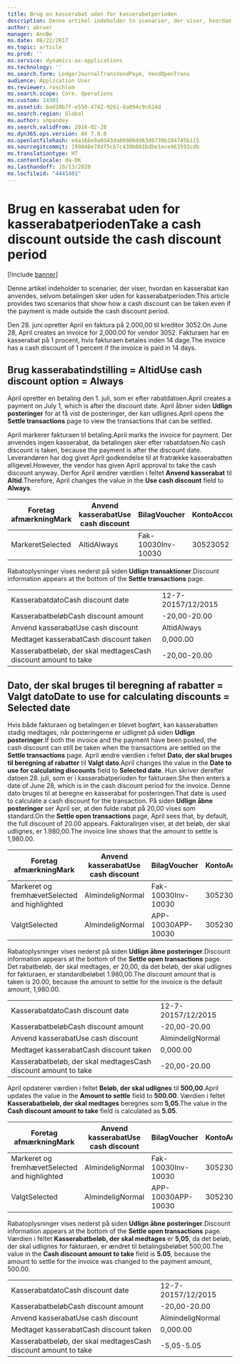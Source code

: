 ```yaml
---
title: Brug en kasserabat uden for kasserabatperioden
description: Denne artikel indeholder to scenarier, der viser, hvordan en kasserabat kan anvendes, selvom betalingen sker uden for kasserabatperioden.
author: abruer
manager: AnnBe
ms.date: 08/22/2017
ms.topic: article
ms.prod: ''
ms.service: dynamics-ax-applications
ms.technology: ''
ms.search.form: LedgerJournalTransVendPaym, VendOpenTrans
audience: Application User
ms.reviewer: roschlom
ms.search.scope: Core, Operations
ms.custom: 14301
ms.assetid: bad10b7f-e550-4742-9261-8a094c9c624d
ms.search.region: Global
ms.author: shpandey
ms.search.validFrom: 2016-02-28
ms.dyn365.ops.version: AX 7.0.0
ms.openlocfilehash: e4a166e9a0d43da80986dd63d6739b104745b115
ms.sourcegitcommit: 199848e78df5cb7c439b001bdbe1ece963593cdb
ms.translationtype: HT
ms.contentlocale: da-DK
ms.lasthandoff: 10/13/2020
ms.locfileid: "4441401"
---
```

# <a name="take-a-cash-discount-outside-the-cash-discount-period"></a><span data-ttu-id="e92b7-103">Brug en kasserabat uden for kasserabatperioden</span><span class="sxs-lookup"><span data-stu-id="e92b7-103">Take a cash discount outside the cash discount period</span></span>

[!include [banner](../includes/banner.md)]

<span data-ttu-id="e92b7-104">Denne artikel indeholder to scenarier, der viser, hvordan en kasserabat kan anvendes, selvom betalingen sker uden for kasserabatperioden.</span><span class="sxs-lookup"><span data-stu-id="e92b7-104">This article provides two scenarios that show how a cash discount can be taken even if the payment is made outside the cash discount period.</span></span>

<span data-ttu-id="e92b7-105">Den 28. juni opretter April en faktura på 2.000,00 til kreditor 3052.</span><span class="sxs-lookup"><span data-stu-id="e92b7-105">On June 28, April creates an invoice for 2,000.00 for vendor 3052.</span></span> <span data-ttu-id="e92b7-106">Fakturaen har en kasserabat på 1 procent, hvis fakturaen betales inden 14 dage.</span><span class="sxs-lookup"><span data-stu-id="e92b7-106">The invoice has a cash discount of 1 percent if the invoice is paid in 14 days.</span></span>

## <a name="use-cash-discount-option--always"></a><span data-ttu-id="e92b7-107">Brug kasserabatindstilling = Altid</span><span class="sxs-lookup"><span data-stu-id="e92b7-107">Use cash discount option = Always</span></span>
<span data-ttu-id="e92b7-108">April opretter en betaling den 1. juli, som er efter rabatdatoen.</span><span class="sxs-lookup"><span data-stu-id="e92b7-108">April creates a payment on July 1, which is after the discount date.</span></span> <span data-ttu-id="e92b7-109">April åbner siden **Udlign posteringer** for at få vist de posteringer, der kan udlignes.</span><span class="sxs-lookup"><span data-stu-id="e92b7-109">April opens the **Settle transactions** page to view the transactions that can be settled.</span></span> 

<span data-ttu-id="e92b7-110">April markerer fakturaen til betaling.</span><span class="sxs-lookup"><span data-stu-id="e92b7-110">April marks the invoice for payment.</span></span> <span data-ttu-id="e92b7-111">Der anvendes ingen kasserabat, da betalingen sker efter rabatdatoen.</span><span class="sxs-lookup"><span data-stu-id="e92b7-111">No cash discount is taken, because the payment is after the discount date.</span></span> <span data-ttu-id="e92b7-112">Leverandøren har dog givet April godkendelse til at fratrække kasserabatten alligevel.</span><span class="sxs-lookup"><span data-stu-id="e92b7-112">However, the vendor has given April approval to take the cash discount anyway.</span></span> <span data-ttu-id="e92b7-113">Derfor April ændrer værdien i feltet **Anvend kasserabat** til **Altid**.</span><span class="sxs-lookup"><span data-stu-id="e92b7-113">Therefore, April changes the value in the **Use cash discount** field to **Always**.</span></span>

| <span data-ttu-id="e92b7-114">Foretag afmærkning</span><span class="sxs-lookup"><span data-stu-id="e92b7-114">Mark</span></span>     | <span data-ttu-id="e92b7-115">Anvend kasserabat</span><span class="sxs-lookup"><span data-stu-id="e92b7-115">Use cash discount</span></span> | <span data-ttu-id="e92b7-116">Bilag</span><span class="sxs-lookup"><span data-stu-id="e92b7-116">Voucher</span></span>   | <span data-ttu-id="e92b7-117">Konto</span><span class="sxs-lookup"><span data-stu-id="e92b7-117">Account</span></span> | <span data-ttu-id="e92b7-118">Kasserabatdato</span><span class="sxs-lookup"><span data-stu-id="e92b7-118">Cash discount date</span></span> | <span data-ttu-id="e92b7-119">Forfaldsdato</span><span class="sxs-lookup"><span data-stu-id="e92b7-119">Due date</span></span>  | <span data-ttu-id="e92b7-120">Faktura</span><span class="sxs-lookup"><span data-stu-id="e92b7-120">Invoice</span></span> | <span data-ttu-id="e92b7-121">Beløb i transaktionsvaluta</span><span class="sxs-lookup"><span data-stu-id="e92b7-121">Amount in transaction currency</span></span> | <span data-ttu-id="e92b7-122">Valuta</span><span class="sxs-lookup"><span data-stu-id="e92b7-122">Currency</span></span> | <span data-ttu-id="e92b7-123">Beløb, der skal udlignes</span><span class="sxs-lookup"><span data-stu-id="e92b7-123">Amount to settle</span></span> |
|----------|-------------------|-----------|---------|--------------------|-----------|---------|--------------------------------|----------|------------------|
| <span data-ttu-id="e92b7-124">Markeret</span><span class="sxs-lookup"><span data-stu-id="e92b7-124">Selected</span></span> | <span data-ttu-id="e92b7-125">Altid</span><span class="sxs-lookup"><span data-stu-id="e92b7-125">Always</span></span>            | <span data-ttu-id="e92b7-126">Fak-10030</span><span class="sxs-lookup"><span data-stu-id="e92b7-126">Inv-10030</span></span> | <span data-ttu-id="e92b7-127">3052</span><span class="sxs-lookup"><span data-stu-id="e92b7-127">3052</span></span>    | <span data-ttu-id="e92b7-128">28-6-2015</span><span class="sxs-lookup"><span data-stu-id="e92b7-128">6/28/2015</span></span>          | <span data-ttu-id="e92b7-129">12-7-2015</span><span class="sxs-lookup"><span data-stu-id="e92b7-129">7/12/2015</span></span> | <span data-ttu-id="e92b7-130">10030</span><span class="sxs-lookup"><span data-stu-id="e92b7-130">10030</span></span>   | <span data-ttu-id="e92b7-131">-2.000,00</span><span class="sxs-lookup"><span data-stu-id="e92b7-131">-2,000.00</span></span>                      | <span data-ttu-id="e92b7-132">USD</span><span class="sxs-lookup"><span data-stu-id="e92b7-132">USD</span></span>      | <span data-ttu-id="e92b7-133">-1.980,00</span><span class="sxs-lookup"><span data-stu-id="e92b7-133">-1,980.00</span></span>        |

<span data-ttu-id="e92b7-134">Rabatoplysninger vises nederst på siden **Udlign transaktioner**.</span><span class="sxs-lookup"><span data-stu-id="e92b7-134">Discount information appears at the bottom of the **Settle transactions** page.</span></span>

|                              |           |
|------------------------------|-----------|
| <span data-ttu-id="e92b7-135">Kasserabatdato</span><span class="sxs-lookup"><span data-stu-id="e92b7-135">Cash discount date</span></span>           | <span data-ttu-id="e92b7-136">12-7-2015</span><span class="sxs-lookup"><span data-stu-id="e92b7-136">7/12/2015</span></span> |
| <span data-ttu-id="e92b7-137">Kasserabatbeløb</span><span class="sxs-lookup"><span data-stu-id="e92b7-137">Cash discount amount</span></span>         | <span data-ttu-id="e92b7-138">-20,00</span><span class="sxs-lookup"><span data-stu-id="e92b7-138">-20.00</span></span>    |
| <span data-ttu-id="e92b7-139">Anvend kasserabat</span><span class="sxs-lookup"><span data-stu-id="e92b7-139">Use cash discount</span></span>            | <span data-ttu-id="e92b7-140">Altid</span><span class="sxs-lookup"><span data-stu-id="e92b7-140">Always</span></span>    |
| <span data-ttu-id="e92b7-141">Medtaget kasserabat</span><span class="sxs-lookup"><span data-stu-id="e92b7-141">Cash discount taken</span></span>          | <span data-ttu-id="e92b7-142">0,00</span><span class="sxs-lookup"><span data-stu-id="e92b7-142">0.00</span></span>      |
| <span data-ttu-id="e92b7-143">Kasserabatbeløb, der skal medtages</span><span class="sxs-lookup"><span data-stu-id="e92b7-143">Cash discount amount to take</span></span> | <span data-ttu-id="e92b7-144">-20,00</span><span class="sxs-lookup"><span data-stu-id="e92b7-144">-20.00</span></span>    |

## <a name="date-to-use-for-calculating-discounts--selected-date"></a><span data-ttu-id="e92b7-145">Dato, der skal bruges til beregning af rabatter = Valgt dato</span><span class="sxs-lookup"><span data-stu-id="e92b7-145">Date to use for calculating discounts = Selected date</span></span>
<span data-ttu-id="e92b7-146">Hvis både fakturaen og betalingen er blevet bogført, kan kasserabatten stadig medtages, når posteringerne er udlignet på siden **Udlign posteringer**.</span><span class="sxs-lookup"><span data-stu-id="e92b7-146">If both the invoice and the payment have been posted, the cash discount can still be taken when the transactions are settled on the **Settle transactions** page.</span></span> <span data-ttu-id="e92b7-147">April ændre værdien i feltet **Dato, der skal bruges til beregning af rabatter** til **Valgt dato**.</span><span class="sxs-lookup"><span data-stu-id="e92b7-147">April changes the value in the **Date to use for calculating discounts** field to **Selected date**.</span></span> <span data-ttu-id="e92b7-148">Hun skriver derefter datoen 28. juli, som er i kasserabatperioden for fakturaen.</span><span class="sxs-lookup"><span data-stu-id="e92b7-148">She then enters a date of June 28, which is in the cash discount period for the invoice.</span></span> <span data-ttu-id="e92b7-149">Denne dato bruges til at beregne en kasserabat for posteringen.</span><span class="sxs-lookup"><span data-stu-id="e92b7-149">That date is used to calculate a cash discount for the transaction.</span></span> <span data-ttu-id="e92b7-150">På siden **Udlign åbne posteringer** ser April ser, at den fulde rabat på 20,00 vises som standard.</span><span class="sxs-lookup"><span data-stu-id="e92b7-150">On the **Settle open transactions** page, April sees that, by default, the full discount of 20.00 appears.</span></span> <span data-ttu-id="e92b7-151">Fakturalinjen viser, at det beløb, der skal udlignes, er 1.980,00.</span><span class="sxs-lookup"><span data-stu-id="e92b7-151">The invoice line shows that the amount to settle is 1,980.00.</span></span>

| <span data-ttu-id="e92b7-152">Foretag afmærkning</span><span class="sxs-lookup"><span data-stu-id="e92b7-152">Mark</span></span>                     | <span data-ttu-id="e92b7-153">Anvend kasserabat</span><span class="sxs-lookup"><span data-stu-id="e92b7-153">Use cash discount</span></span> | <span data-ttu-id="e92b7-154">Bilag</span><span class="sxs-lookup"><span data-stu-id="e92b7-154">Voucher</span></span>   | <span data-ttu-id="e92b7-155">Konto</span><span class="sxs-lookup"><span data-stu-id="e92b7-155">Account</span></span> | <span data-ttu-id="e92b7-156">Kasserabatdato</span><span class="sxs-lookup"><span data-stu-id="e92b7-156">Cash discount date</span></span> | <span data-ttu-id="e92b7-157">Forfaldsdato</span><span class="sxs-lookup"><span data-stu-id="e92b7-157">Due date</span></span>  | <span data-ttu-id="e92b7-158">Faktura</span><span class="sxs-lookup"><span data-stu-id="e92b7-158">Invoice</span></span> | <span data-ttu-id="e92b7-159">Beløb i transaktionsvaluta</span><span class="sxs-lookup"><span data-stu-id="e92b7-159">Amount in transaction currency</span></span> | <span data-ttu-id="e92b7-160">Valuta</span><span class="sxs-lookup"><span data-stu-id="e92b7-160">Currency</span></span> | <span data-ttu-id="e92b7-161">Beløb, der skal udlignes</span><span class="sxs-lookup"><span data-stu-id="e92b7-161">Amount to settle</span></span> |
|--------------------------|-------------------|-----------|---------|--------------------|-----------|---------|--------------------------------|----------|------------------|
| <span data-ttu-id="e92b7-162">Markeret og fremhævet</span><span class="sxs-lookup"><span data-stu-id="e92b7-162">Selected and highlighted</span></span> | <span data-ttu-id="e92b7-163">Almindelig</span><span class="sxs-lookup"><span data-stu-id="e92b7-163">Normal</span></span>            | <span data-ttu-id="e92b7-164">Fak-10030</span><span class="sxs-lookup"><span data-stu-id="e92b7-164">Inv-10030</span></span> | <span data-ttu-id="e92b7-165">3052</span><span class="sxs-lookup"><span data-stu-id="e92b7-165">3052</span></span>    | <span data-ttu-id="e92b7-166">28-6-2015</span><span class="sxs-lookup"><span data-stu-id="e92b7-166">6/28/2015</span></span>          | <span data-ttu-id="e92b7-167">12-7-2015</span><span class="sxs-lookup"><span data-stu-id="e92b7-167">7/12/2015</span></span> | <span data-ttu-id="e92b7-168">10030</span><span class="sxs-lookup"><span data-stu-id="e92b7-168">10030</span></span>   | <span data-ttu-id="e92b7-169">-2.000,00</span><span class="sxs-lookup"><span data-stu-id="e92b7-169">-2,000.00</span></span>                      | <span data-ttu-id="e92b7-170">USD</span><span class="sxs-lookup"><span data-stu-id="e92b7-170">USD</span></span>      | <span data-ttu-id="e92b7-171">-1.980,00</span><span class="sxs-lookup"><span data-stu-id="e92b7-171">-1,980.00</span></span>        |
| <span data-ttu-id="e92b7-172">Valgt</span><span class="sxs-lookup"><span data-stu-id="e92b7-172">Selected</span></span>                 | <span data-ttu-id="e92b7-173">Almindelig</span><span class="sxs-lookup"><span data-stu-id="e92b7-173">Normal</span></span>            | <span data-ttu-id="e92b7-174">APP-10030</span><span class="sxs-lookup"><span data-stu-id="e92b7-174">APP-10030</span></span> | <span data-ttu-id="e92b7-175">3052</span><span class="sxs-lookup"><span data-stu-id="e92b7-175">3052</span></span>    | <span data-ttu-id="e92b7-176">15-7-2015</span><span class="sxs-lookup"><span data-stu-id="e92b7-176">7/15/2015</span></span>          | <span data-ttu-id="e92b7-177">15-7-2015</span><span class="sxs-lookup"><span data-stu-id="e92b7-177">7/15/2015</span></span> |         | <span data-ttu-id="e92b7-178">500,00</span><span class="sxs-lookup"><span data-stu-id="e92b7-178">500.00</span></span>                         | <span data-ttu-id="e92b7-179">USD</span><span class="sxs-lookup"><span data-stu-id="e92b7-179">USD</span></span>      | <span data-ttu-id="e92b7-180">500,00</span><span class="sxs-lookup"><span data-stu-id="e92b7-180">500.00</span></span>           |

<span data-ttu-id="e92b7-181">Rabatoplysninger vises nederst på siden **Udlign åbne posteringer**.</span><span class="sxs-lookup"><span data-stu-id="e92b7-181">Discount information appears at the bottom of the **Settle open transactions** page.</span></span> <span data-ttu-id="e92b7-182">Det rabatbeløb, der skal medtages, er 20,00, da det beløb, der skal udlignes for fakturaen, er standardbeløbet 1.980,00.</span><span class="sxs-lookup"><span data-stu-id="e92b7-182">The discount amount that is taken is 20.00, because the amount to settle for the invoice is the default amount, 1,980.00.</span></span>

|                              |           |
|------------------------------|-----------|
| <span data-ttu-id="e92b7-183">Kasserabatdato</span><span class="sxs-lookup"><span data-stu-id="e92b7-183">Cash discount date</span></span>           | <span data-ttu-id="e92b7-184">12-7-2015</span><span class="sxs-lookup"><span data-stu-id="e92b7-184">7/12/2015</span></span> |
| <span data-ttu-id="e92b7-185">Kasserabatbeløb</span><span class="sxs-lookup"><span data-stu-id="e92b7-185">Cash discount amount</span></span>         | <span data-ttu-id="e92b7-186">-20,00</span><span class="sxs-lookup"><span data-stu-id="e92b7-186">-20.00</span></span>    |
| <span data-ttu-id="e92b7-187">Anvend kasserabat</span><span class="sxs-lookup"><span data-stu-id="e92b7-187">Use cash discount</span></span>            | <span data-ttu-id="e92b7-188">Almindelig</span><span class="sxs-lookup"><span data-stu-id="e92b7-188">Normal</span></span>    |
| <span data-ttu-id="e92b7-189">Medtaget kasserabat</span><span class="sxs-lookup"><span data-stu-id="e92b7-189">Cash discount taken</span></span>          | <span data-ttu-id="e92b7-190">0,00</span><span class="sxs-lookup"><span data-stu-id="e92b7-190">0.00</span></span>      |
| <span data-ttu-id="e92b7-191">Kasserabatbeløb, der skal medtages</span><span class="sxs-lookup"><span data-stu-id="e92b7-191">Cash discount amount to take</span></span> | <span data-ttu-id="e92b7-192">-20,00</span><span class="sxs-lookup"><span data-stu-id="e92b7-192">-20.00</span></span>    |

<span data-ttu-id="e92b7-193">April opdaterer værdien i feltet **Beløb, der skal udlignes** til **500,00**.</span><span class="sxs-lookup"><span data-stu-id="e92b7-193">April updates the value in the **Amount to settle** field to **500.00**.</span></span> <span data-ttu-id="e92b7-194">Værdien i feltet **Kasserabatbeløb, der skal medtages** beregnes som **5,05**.</span><span class="sxs-lookup"><span data-stu-id="e92b7-194">The value in the **Cash discount amount to take** field is calculated as **5.05**.</span></span>

| <span data-ttu-id="e92b7-195">Foretag afmærkning</span><span class="sxs-lookup"><span data-stu-id="e92b7-195">Mark</span></span>                     | <span data-ttu-id="e92b7-196">Anvend kasserabat</span><span class="sxs-lookup"><span data-stu-id="e92b7-196">Use cash discount</span></span> | <span data-ttu-id="e92b7-197">Bilag</span><span class="sxs-lookup"><span data-stu-id="e92b7-197">Voucher</span></span>   | <span data-ttu-id="e92b7-198">Konto</span><span class="sxs-lookup"><span data-stu-id="e92b7-198">Account</span></span> | <span data-ttu-id="e92b7-199">Dato</span><span class="sxs-lookup"><span data-stu-id="e92b7-199">Date</span></span>      | <span data-ttu-id="e92b7-200">Forfaldsdato</span><span class="sxs-lookup"><span data-stu-id="e92b7-200">Due date</span></span>  | <span data-ttu-id="e92b7-201">Faktura</span><span class="sxs-lookup"><span data-stu-id="e92b7-201">Invoice</span></span> | <span data-ttu-id="e92b7-202">Beløb i transaktionsvaluta</span><span class="sxs-lookup"><span data-stu-id="e92b7-202">Amount in transaction currency</span></span> | <span data-ttu-id="e92b7-203">Valuta</span><span class="sxs-lookup"><span data-stu-id="e92b7-203">Currency</span></span> | <span data-ttu-id="e92b7-204">Beløb, der skal udlignes</span><span class="sxs-lookup"><span data-stu-id="e92b7-204">Amount to settle</span></span> |
|--------------------------|-------------------|-----------|---------|-----------|-----------|---------|--------------------------------|----------|------------------|
| <span data-ttu-id="e92b7-205">Markeret og fremhævet</span><span class="sxs-lookup"><span data-stu-id="e92b7-205">Selected and highlighted</span></span> | <span data-ttu-id="e92b7-206">Almindelig</span><span class="sxs-lookup"><span data-stu-id="e92b7-206">Normal</span></span>            | <span data-ttu-id="e92b7-207">Fak-10030</span><span class="sxs-lookup"><span data-stu-id="e92b7-207">Inv-10030</span></span> | <span data-ttu-id="e92b7-208">3052</span><span class="sxs-lookup"><span data-stu-id="e92b7-208">3052</span></span>    | <span data-ttu-id="e92b7-209">28-6-2015</span><span class="sxs-lookup"><span data-stu-id="e92b7-209">6/28/2015</span></span> | <span data-ttu-id="e92b7-210">12-7-2015</span><span class="sxs-lookup"><span data-stu-id="e92b7-210">7/12/2015</span></span> | <span data-ttu-id="e92b7-211">10030</span><span class="sxs-lookup"><span data-stu-id="e92b7-211">10030</span></span>   | <span data-ttu-id="e92b7-212">2.000,00</span><span class="sxs-lookup"><span data-stu-id="e92b7-212">2,000.00</span></span>                       | <span data-ttu-id="e92b7-213">USD</span><span class="sxs-lookup"><span data-stu-id="e92b7-213">USD</span></span>      | <span data-ttu-id="e92b7-214">-500,00</span><span class="sxs-lookup"><span data-stu-id="e92b7-214">-500.00</span></span>          |
| <span data-ttu-id="e92b7-215">Valgt</span><span class="sxs-lookup"><span data-stu-id="e92b7-215">Selected</span></span>                 | <span data-ttu-id="e92b7-216">Almindelig</span><span class="sxs-lookup"><span data-stu-id="e92b7-216">Normal</span></span>            | <span data-ttu-id="e92b7-217">APP-10030</span><span class="sxs-lookup"><span data-stu-id="e92b7-217">APP-10030</span></span> | <span data-ttu-id="e92b7-218">3052</span><span class="sxs-lookup"><span data-stu-id="e92b7-218">3052</span></span>    | <span data-ttu-id="e92b7-219">15-7-2015</span><span class="sxs-lookup"><span data-stu-id="e92b7-219">7/15/2015</span></span> | <span data-ttu-id="e92b7-220">15-7-2015</span><span class="sxs-lookup"><span data-stu-id="e92b7-220">7/15/2015</span></span> |         | <span data-ttu-id="e92b7-221">500,00</span><span class="sxs-lookup"><span data-stu-id="e92b7-221">500.00</span></span>                         | <span data-ttu-id="e92b7-222">USD</span><span class="sxs-lookup"><span data-stu-id="e92b7-222">USD</span></span>      | <span data-ttu-id="e92b7-223">500,00</span><span class="sxs-lookup"><span data-stu-id="e92b7-223">500.00</span></span>           |

<span data-ttu-id="e92b7-224">Rabatoplysninger vises nederst på siden **Udlign åbne posteringer**.</span><span class="sxs-lookup"><span data-stu-id="e92b7-224">Discount information appears at the bottom of the **Settle open transactions** page.</span></span> <span data-ttu-id="e92b7-225">Værdien i feltet **Kasserabatbeløb, der skal medtages** er **5,05**, da det beløb, der skal udlignes for fakturaen, er ændret til betalingsbeløbet 500,00.</span><span class="sxs-lookup"><span data-stu-id="e92b7-225">The value in the **Cash discount amount to take** field is **5.05**, because the amount to settle for the invoice was changed to the payment amount, 500.00.</span></span>

|                              |           |
|------------------------------|-----------|
| <span data-ttu-id="e92b7-226">Kasserabatdato</span><span class="sxs-lookup"><span data-stu-id="e92b7-226">Cash discount date</span></span>           | <span data-ttu-id="e92b7-227">12-7-2015</span><span class="sxs-lookup"><span data-stu-id="e92b7-227">7/12/2015</span></span> |
| <span data-ttu-id="e92b7-228">Kasserabatbeløb</span><span class="sxs-lookup"><span data-stu-id="e92b7-228">Cash discount amount</span></span>         | <span data-ttu-id="e92b7-229">-20,00</span><span class="sxs-lookup"><span data-stu-id="e92b7-229">-20.00</span></span>    |
| <span data-ttu-id="e92b7-230">Anvend kasserabat</span><span class="sxs-lookup"><span data-stu-id="e92b7-230">Use cash discount</span></span>            | <span data-ttu-id="e92b7-231">Almindelig</span><span class="sxs-lookup"><span data-stu-id="e92b7-231">Normal</span></span>    |
| <span data-ttu-id="e92b7-232">Medtaget kasserabat</span><span class="sxs-lookup"><span data-stu-id="e92b7-232">Cash discount taken</span></span>          | <span data-ttu-id="e92b7-233">0,00</span><span class="sxs-lookup"><span data-stu-id="e92b7-233">0.00</span></span>      |
| <span data-ttu-id="e92b7-234">Kasserabatbeløb, der skal medtages</span><span class="sxs-lookup"><span data-stu-id="e92b7-234">Cash discount amount to take</span></span> | <span data-ttu-id="e92b7-235">-5,05</span><span class="sxs-lookup"><span data-stu-id="e92b7-235">-5.05</span></span>     |





